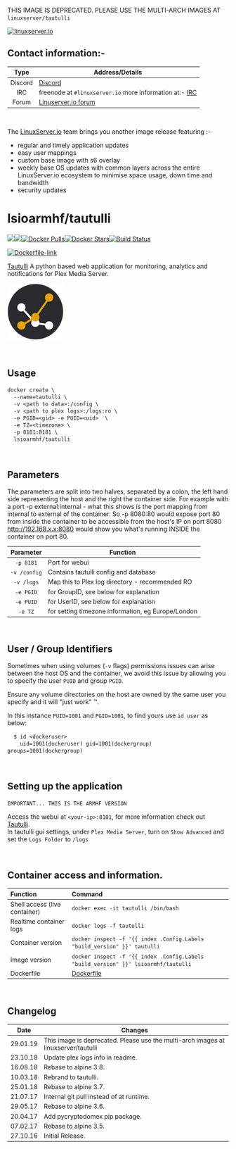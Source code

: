[linuxserverurl]: https://linuxserver.io
[forumurl]: https://forum.linuxserver.io
[ircurl]: https://www.linuxserver.io/irc/
[podcasturl]: https://www.linuxserver.io/podcast/
[appurl]: http://tautulli.com
[dockerfileurl]: https://github.com/linuxserver/docker-tautulli-armhf/blob/master/Dockerfile
[hub]: https://hub.docker.com/r/lsioarmhf/tautulli/

THIS IMAGE IS DEPRECATED. PLEASE USE THE MULTI-ARCH IMAGES AT `linuxserver/tautulli`

[![linuxserver.io](https://raw.githubusercontent.com/linuxserver/docker-templates/master/linuxserver.io/img/linuxserver_medium.png?v=4&s=4000)][linuxserverurl]


## Contact information:- 

| Type | Address/Details | 
| :---: | --- |
| Discord | [Discord](https://discord.gg/YWrKVTn) |
| IRC | freenode at `#linuxserver.io` more information at:- [IRC][ircurl]
| Forum | [Linuserver.io forum][forumurl] |

&nbsp;
&nbsp;

The [LinuxServer.io][linuxserverurl] team brings you another image release featuring :-

 + regular and timely application updates
 + easy user mappings
 + custom base image with s6 overlay
 + weekly base OS updates with common layers across the entire LinuxServer.io ecosystem to minimise space usage, down time and bandwidth
 + security updates

# lsioarmhf/tautulli
[![](https://images.microbadger.com/badges/version/lsioarmhf/tautulli.svg)](https://microbadger.com/images/lsioarmhf/tautulli "Get your own version badge on microbadger.com")[![](https://images.microbadger.com/badges/image/lsioarmhf/tautulli.svg)](https://microbadger.com/images/lsioarmhf/tautulli "Get your own image badge on microbadger.com")[![Docker Pulls](https://img.shields.io/docker/pulls/lsioarmhf/tautulli.svg)][hub][![Docker Stars](https://img.shields.io/docker/stars/lsioarmhf/tautulli.svg)][hub][![Build Status](https://ci.linuxserver.io/buildStatus/icon?job=Docker-Builders/armhf/armhf-tautulli)](https://ci.linuxserver.io/job/Docker-Builders/job/armhf/job/armhf-tautulli/)

[![Dockerfile-link](https://raw.githubusercontent.com/linuxserver/docker-templates/master/linuxserver.io/img/Dockerfile-Link-green.png)][dockerfileurl]

[Tautulli][appurl] A python based web application for monitoring, analytics and notifications for Plex Media Server.

[![tautulli](https://raw.githubusercontent.com/linuxserver/docker-templates/master/linuxserver.io/img/tautulli-icon.png)][appurl]

&nbsp;

## Usage

```
docker create \ 
  --name=tautulli \
  -v <path to data>:/config \
  -v <path to plex logs>:/logs:ro \
  -e PGID=<gid> -e PUID=<uid>  \
  -e TZ=<timezone> \
  -p 8181:8181 \
  lsioarmhf/tautulli
```

&nbsp;

## Parameters

The parameters are split into two halves, separated by a colon, the left hand side representing the host and the right the container side. 
For example with a port -p external:internal - what this shows is the port mapping from internal to external of the container.
So -p 8080:80 would expose port 80 from inside the container to be accessible from the host's IP on port 8080
http://192.168.x.x:8080 would show you what's running INSIDE the container on port 80.


| Parameter | Function |
| :---: | --- |
| `-p 8181` | Port for webui |
| `-v /config` | Contains tautulli config and database |
| `-v /logs` | Map this to Plex log directory - recommended RO |
| `-e PGID` | for GroupID, see below for explanation |
| `-e PUID` | for UserID, see below for explanation |
| `-e TZ` | for setting timezone information, eg Europe/London |

&nbsp;

## User / Group Identifiers

Sometimes when using volumes (`-v` flags) permissions issues can arise between the host OS and the container, we avoid this issue by allowing you to specify the user `PUID` and group `PGID`.

Ensure any volume directories on the host are owned by the same user you specify and it will "just work" &trade;.

In this instance `PUID=1001` and `PGID=1001`, to find yours use `id user` as below:

```
  $ id <dockeruser>
    uid=1001(dockeruser) gid=1001(dockergroup) groups=1001(dockergroup)
```

&nbsp;

## Setting up the application
`IMPORTANT... THIS IS THE ARMHF VERSION`

Access the webui at `<your-ip>:8181`, for more information check out [Tautulli][appurl].  
In tautulli gui settings, under `Plex Media Server`, turn on `Show Advanced` and set the `Logs Folder` to `/logs`

&nbsp;

## Container access and information.

| Function | Command |
| :--- | :--- |
| Shell access (live container) | `docker exec -it tautulli /bin/bash` |
| Realtime container logs | `docker logs -f tautulli` |
| Container version | `docker inspect -f '{{ index .Config.Labels "build_version" }}' tautulli` |
| Image version |  `docker inspect -f '{{ index .Config.Labels "build_version" }}' lsioarmhf/tautulli` |
| Dockerfile | [Dockerfile][dockerfileurl] |

&nbsp;

## Changelog

|  Date | Changes |
| :---: | --- |
| 29.01.19 | This image is deprecated. Please use the multi-arch images at linuxserver/tautulli |
| 23.10.18 | Update plex logs info in readme. |
| 16.08.18 | Rebase to alpine 3.8. |
| 10.03.18 | Rebrand to tautulli. |
| 25.01.18 | Rebase to alpine 3.7. |
| 21.07.17 | Internal git pull instead of at runtime. |
| 29.05.17 | Rebase to alpine 3.6. |
| 20.04.17 | Add pycryptodomex pip package. |
| 07.02.17 | Rebase to alpine 3.5. |
| 27.10.16 | Initial Release. |
